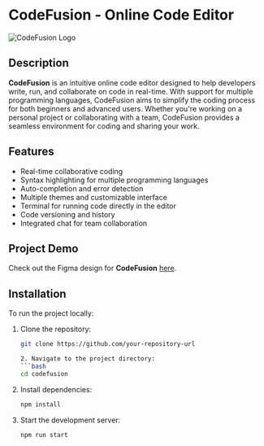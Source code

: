 # CodeFusion - Online Code Editor

![CodeFusion Logo](https://pouch.jumpshare.com/preview/farA7x5Xx-v4NmVPKMFm3gUVLQ0o072nYumvTSHQtAgGTTOMfZRdXFTS4scj0X1xZo954_NNmJFxi0G_MBL2b3dJzJ8HzzkbOdTim5Xuhvg)

## Description

**CodeFusion** is an intuitive online code editor designed to help developers write, run, and collaborate on code in real-time. With support for multiple programming languages, CodeFusion aims to simplify the coding process for both beginners and advanced users. Whether you're working on a personal project or collaborating with a team, CodeFusion provides a seamless environment for coding and sharing your work.

## Features

- Real-time collaborative coding
- Syntax highlighting for multiple programming languages
- Auto-completion and error detection
- Multiple themes and customizable interface
- Terminal for running code directly in the editor
- Code versioning and history
- Integrated chat for team collaboration

## Project Demo

Check out the Figma design for **CodeFusion** [here](https://www.figma.com/design/hdFOcPMr4McRS2rWrHtzjx/CodeFusion?node-id=0-1&node-type=canvas&t=a6bZYpgvh3hc7QLw-0).

## Installation

To run the project locally:

1. Clone the repository:
   ```bash
   git clone https://github.com/your-repository-url

   2. Navigate to the project directory:
   ```bash
   cd codefusion


3. Install dependencies:
   ```bash
   npm install


4. Start the development server:
   ```bash
   npm run start




